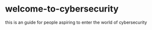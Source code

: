 # welcome-to-cybersecurity
this is an guide for people aspiring to enter the world of cybersecurity
